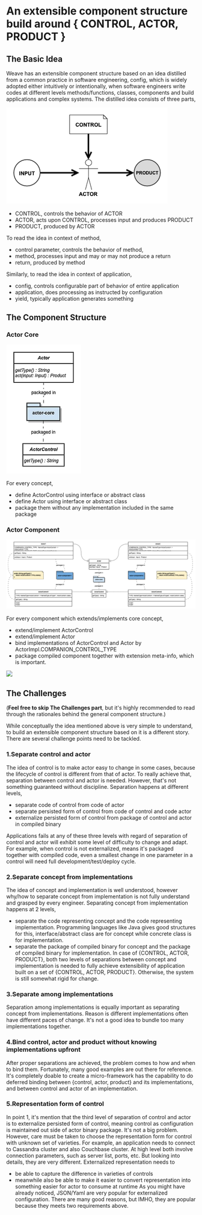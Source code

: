# An extensible component structure build around { CONTROL, ACTOR, PRODUCT }

## The Basic Idea  
Weave has an extensible component structure based on an idea distilled from a common practice in software engineering, 
config, which is widely adopted either intuitively or intentionally, when software engineers write codes at different 
levels methods/functions, classes, components and build applications and complex systems. The distilled idea consists 
of three parts,

![](CONTROL-ACTOR-PRODUCT.png)

- CONTROL, controls the behavior of ACTOR 
- ACTOR, acts upon CONTROL, processes input and produces PRODUCT  
- PRODUCT, produced by ACTOR  

To read the idea in context of method,  
- control parameter, controls the behavior of method, 
- method, processes input and may or may not produce a return
- return, produced by method

Similarly, to read the idea in context of application,
- config, controls configurable part of behavior of entire application
- application, does processing as instructed by configuration
- yield, typically application generates something

## The Component Structure

### Actor Core
![](ACTOR-CORE.png) 

For every concept, 
- define ActorControl using interface or abstract class
- define Actor using interface or abstract class
- package them without any implementation included in the same package

### Actor Component
![](ACTOR-COMPONENT.png)

For every component which extends/implements core concept,
- extend/implement ActorControl
- extend/implement Actor
- bind implementations of ActorControl and Actor by ActorImpl.COMPANION_CONTROL_TYPE
- package compiled component together with extension meta-info, which is important.  

![](ACTOR-COMPONENT-EXTENSION-META-INF.png)

## The Challenges

(**Feel free to skip The Challenges part**, but it's highly recommended to read through the rationales behind the general component structure.)

While conceptually the idea mentioned above is very simple to understand, to build an extensible component structure based on it is a different story. There are several challenge points need to be tackled.
 
### 1.Separate control and actor  

The idea of control is to make actor easy to change in some cases, because the lifecycle of control is different from 
that of actor. To really achieve that, separation between control and actor is needed. However, that's not something 
 guaranteed without discipline. Separation happens at different levels,  
 * separate code of control from code of actor
 * separate persisted form of control from code of control and code actor
 * externalize persisted form of control from package of control and actor in compiled binary  
 
Applications fails at any of these three levels with regard of separation of control and actor will exhibit some level 
of difficulty to change and adapt. For example, when control is not externalized, means it's packaged together with 
compiled code, even a smallest change in one parameter in a control will need full development/test/deploy cycle.

### 2.Separate concept from implementations

The idea of concept and implementation is well understood, however why/how to separate concept from implementation is 
not fully understand and grasped by every engineer. Separating concept from implementation happens at 2 levels,
* separate the code representing concept and the code representing implementation. Programming languages like Java gives
good structures for this, interface/abstract class are for concept while concrete class is for implementation. 
* separate the package of compiled binary for concept and the package of compiled binary for implementation.
In case of {CONTROL, ACTOR, PRODUCT}, both two levels of separations between concept and implementation is needed to 
fully achieve extensibility of application built on a set of {CONTROL, ACTOR, PRODUCT}. Otherwise, the system is still
somewhat rigid for change.

### 3.Separate among implementations
Separation among implementations is equally important as separating concept from implementations. Reason is different implementations often have different paces of change. It's not a good idea to bundle too many implementations together.

### 4.Bind control, actor and product without knowing implementations upfront
After proper separations are achieved, the problem comes to how and when to bind them. Fortunately, many good examples are out there for reference. It's completely doable to create a micro-framework has the capability to do deferred binding between {control, actor, product} and its implementations, and between control and actor of an implementation.

### 5.Representation form of control
In point 1, it's mention that the third level of separation of control and actor is to externalize persisted form of control, meaning control as configuration is maintained out side of actor binary package. It's not a big problem. However, care must be taken to choose the representation form for control with unknown set of varieties. For example, an application needs to connect to Cassandra cluster and also Couchbase cluster. At high level both involve connection parameters, such as server list, ports, etc. But looking into details, they are very different. 
Externalized representation needs to 
* be able to capture the difference in varieties of controls
* meanwhile also be able to make it easier to convert representation into something easier for actor to consume at runtime
As you might have already noticed, JSON/Yaml are very popular for externalized configuration. There are many good reasons, but IMHO, they are popular because they meets two requirements above.

